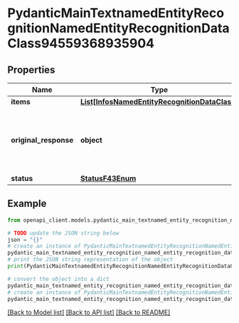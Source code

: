 # PydanticMainTextnamedEntityRecognitionNamedEntityRecognitionDataClass94559368935904


## Properties

Name | Type | Description | Notes
------------ | ------------- | ------------- | -------------
**items** | [**List[InfosNamedEntityRecognitionDataClass]**](InfosNamedEntityRecognitionDataClass.md) |  | [optional] 
**original_response** | **object** | original response sent by the provider, hidden by default, show it by passing the &#x60;show_original_response&#x60; field to &#x60;true&#x60; in your request | [optional] 
**status** | [**StatusF43Enum**](StatusF43Enum.md) |  | 

## Example

```python
from openapi_client.models.pydantic_main_textnamed_entity_recognition_named_entity_recognition_data_class94559368935904 import PydanticMainTextnamedEntityRecognitionNamedEntityRecognitionDataClass94559368935904

# TODO update the JSON string below
json = "{}"
# create an instance of PydanticMainTextnamedEntityRecognitionNamedEntityRecognitionDataClass94559368935904 from a JSON string
pydantic_main_textnamed_entity_recognition_named_entity_recognition_data_class94559368935904_instance = PydanticMainTextnamedEntityRecognitionNamedEntityRecognitionDataClass94559368935904.from_json(json)
# print the JSON string representation of the object
print(PydanticMainTextnamedEntityRecognitionNamedEntityRecognitionDataClass94559368935904.to_json())

# convert the object into a dict
pydantic_main_textnamed_entity_recognition_named_entity_recognition_data_class94559368935904_dict = pydantic_main_textnamed_entity_recognition_named_entity_recognition_data_class94559368935904_instance.to_dict()
# create an instance of PydanticMainTextnamedEntityRecognitionNamedEntityRecognitionDataClass94559368935904 from a dict
pydantic_main_textnamed_entity_recognition_named_entity_recognition_data_class94559368935904_form_dict = pydantic_main_textnamed_entity_recognition_named_entity_recognition_data_class94559368935904.from_dict(pydantic_main_textnamed_entity_recognition_named_entity_recognition_data_class94559368935904_dict)
```
[[Back to Model list]](../README.md#documentation-for-models) [[Back to API list]](../README.md#documentation-for-api-endpoints) [[Back to README]](../README.md)


